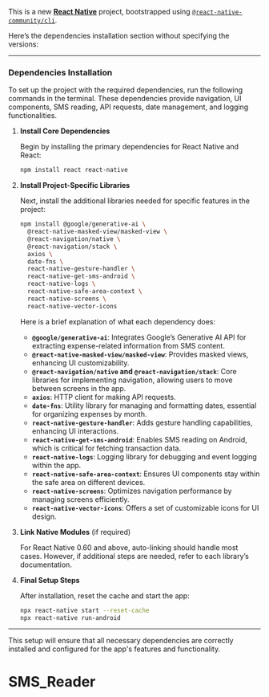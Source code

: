 This is a new [**React Native**](https://reactnative.dev) project, bootstrapped using [`@react-native-community/cli`](https://github.com/react-native-community/cli).

Here’s the dependencies installation section without specifying the versions:

---

### **Dependencies Installation**

To set up the project with the required dependencies, run the following commands in the terminal. These dependencies provide navigation, UI components, SMS reading, API requests, date management, and logging functionalities.

1. **Install Core Dependencies**

   Begin by installing the primary dependencies for React Native and React:

   ```bash
   npm install react react-native
   ```

2. **Install Project-Specific Libraries**

   Next, install the additional libraries needed for specific features in the project:

   ```bash
   npm install @google/generative-ai \
     @react-native-masked-view/masked-view \
     @react-navigation/native \
     @react-navigation/stack \
     axios \
     date-fns \
     react-native-gesture-handler \
     react-native-get-sms-android \
     react-native-logs \
     react-native-safe-area-context \
     react-native-screens \
     react-native-vector-icons
   ```

   Here is a brief explanation of what each dependency does:

   - **`@google/generative-ai`**: Integrates Google’s Generative AI API for extracting expense-related information from SMS content.
   - **`@react-native-masked-view/masked-view`**: Provides masked views, enhancing UI customizability.
   - **`@react-navigation/native` and `@react-navigation/stack`**: Core libraries for implementing navigation, allowing users to move between screens in the app.
   - **`axios`**: HTTP client for making API requests.
   - **`date-fns`**: Utility library for managing and formatting dates, essential for organizing expenses by month.
   - **`react-native-gesture-handler`**: Adds gesture handling capabilities, enhancing UI interactions.
   - **`react-native-get-sms-android`**: Enables SMS reading on Android, which is critical for fetching transaction data.
   - **`react-native-logs`**: Logging library for debugging and event logging within the app.
   - **`react-native-safe-area-context`**: Ensures UI components stay within the safe area on different devices.
   - **`react-native-screens`**: Optimizes navigation performance by managing screens efficiently.
   - **`react-native-vector-icons`**: Offers a set of customizable icons for UI design.

3. **Link Native Modules** (if required)

   For React Native 0.60 and above, auto-linking should handle most cases. However, if additional steps are needed, refer to each library’s documentation.

4. **Final Setup Steps**

   After installation, reset the cache and start the app:

   ```bash
   npx react-native start --reset-cache
   npx react-native run-android
   ```

---

This setup will ensure that all necessary dependencies are correctly installed and configured for the app's features and functionality.

# SMS_Reader